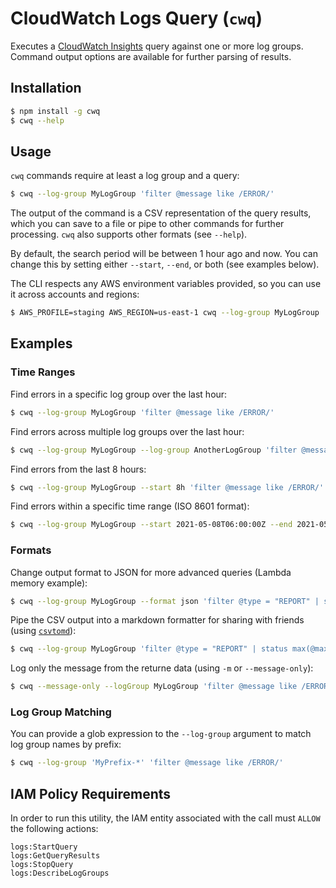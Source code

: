 # CloudWatch Logs Query (`cwq`)

Executes a [CloudWatch Insights](https://docs.aws.amazon.com/AmazonCloudWatch/latest/logs/AnalyzingLogData.html) query against one or more log groups. Command output options are available for further parsing of results.

## Installation

```bash
$ npm install -g cwq
$ cwq --help
```

## Usage

`cwq` commands require at least a log group and a query:

```bash
$ cwq --log-group MyLogGroup 'filter @message like /ERROR/'
```

The output of the command is a CSV representation of the query results, which you can save to a file or pipe to other commands for further processing. `cwq` also supports other formats (see `--help`).

By default, the search period will be between 1 hour ago and now. You can change this by setting either `--start`, `--end`, or both (see examples below).

The CLI respects any AWS environment variables provided, so you can use it across accounts and regions:

```bash
$ AWS_PROFILE=staging AWS_REGION=us-east-1 cwq --log-group MyLogGroup 'filter @message like /ERROR/'
```

## Examples

### Time Ranges

Find errors in a specific log group over the last hour:

```bash
$ cwq --log-group MyLogGroup 'filter @message like /ERROR/'
```

Find errors across multiple log groups over the last hour:

```bash
$ cwq --log-group MyLogGroup --log-group AnotherLogGroup 'filter @message like /ERROR/'
```

Find errors from the last 8 hours:

```bash
$ cwq --log-group MyLogGroup --start 8h 'filter @message like /ERROR/'
```

Find errors within a specific time range (ISO 8601 format):

```bash
$ cwq --log-group MyLogGroup --start 2021-05-08T06:00:00Z --end 2021-05-08T12:00:00Z 'filter @message like /ERROR/'
```

### Formats

Change output format to JSON for more advanced queries (Lambda memory example):

```bash
$ cwq --log-group MyLogGroup --format json 'filter @type = "REPORT" | status max(@maxMemoryUsed / 1000 / 1000) as maxMemoryUsedMB by bin(5m)'
```

Pipe the CSV output into a markdown formatter for sharing with friends (using [`csvtomd`](https://github.com/mplewis/csvtomd)):

```bash
$ cwq --log-group MyLogGroup 'filter @type = "REPORT" | status max(@maxMemoryUsed / 1000 / 1000) as maxMemoryUsedMB by bin(5m)' | csvtomd
```

Log only the message from the returne data (using `-m` or `--message-only`):

```bash
$ cwq --message-only --logGroup MyLogGroup 'filter @message like /ERROR'
```

### Log Group Matching

You can provide a glob expression to the `--log-group` argument to match log group names by prefix:

```bash
$ cwq --log-group 'MyPrefix-*' 'filter @message like /ERROR/'
```

## IAM Policy Requirements

In order to run this utility, the IAM entity associated with the call must `ALLOW` the following actions:

```
logs:StartQuery
logs:GetQueryResults
logs:StopQuery
logs:DescribeLogGroups
```
